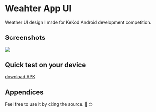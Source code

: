 
# Weahter App UI

Weather UI design I made for KeKod Android development competition.
## Screenshots

<kbd>
  <img src="https://i.imgur.com/OJuTdpH.png">
</kbd>


## Quick test on your device

  [download APK](https://github.com/mergencdev/KeKodWeatherUI/raw/main/app-debug.apk)
## Appendices

Feel free to use it by citing the source. :raised_hands: :nerd_face:
